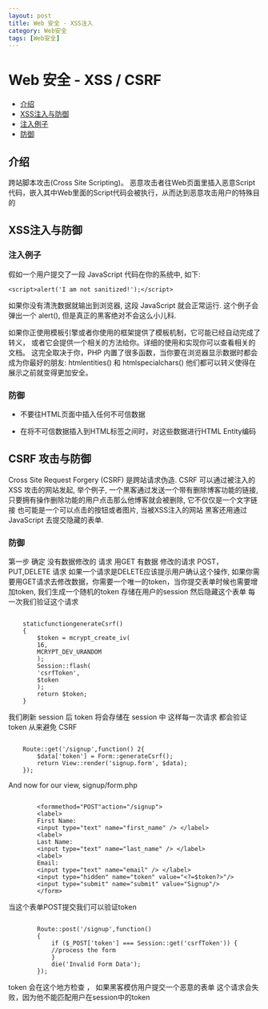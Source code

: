 ```yaml
---
layout: post
title: Web 安全 - XSS注入
category: Web安全
tags: [Web安全]
---
```


# Web 安全 - XSS / CSRF

- [介绍](#introduction)
- [XSS注入与防御](#person-ssl)
 - [注入例子](#ex)
 - [防御](#defense)

<a name="introduction"></a>
## 介绍
跨站脚本攻击(Cross Site Scripting)。 恶意攻击者往Web页面里插入恶意Script代码，嵌入其中Web里面的Script代码会被执行，从而达到恶意攻击用户的特殊目的

<a name="person-ssl"></a>
## XSS注入与防御
 
<a name="ex"></a>
### 注入例子
假如一个用户提交了一段 JavaScript 代码在你的系统中, 如下:
````
<script>alert('I am not sanitized!');</script>

````
如果你没有清洗数据就输出到浏览器, 这段 JavaScript 就会正常运行. 这个例子会弹出一个 alert(), 但是真正的黑客绝对不会这么小儿科.

如果你正使用模板引擎或者你使用的框架提供了模板机制，它可能已经自动完成了转义，
或者它会提供一个相关的方法给你。详细的使用和实现你可以查看相关的文档。
这完全取决于你，PHP 内置了很多函数，当你要在浏览器显示数据时都会成为你最好的朋友: htmlentities() 和 htmlspecialchars() 他们都可以转义使得在展示之前就变得更加安全。<a name="defense"></a>### 防御- 不要往HTML页面中插入任何不可信数据

- 在将不可信数据插入到HTML标签之间时，对这些数据进行HTML Entity编码

## CSRF 攻击与防御
Cross Site Request Forgery (CSRF) 是跨站请求伪造. CSRF 可以通过被注入的 XSS 攻击的网站发起, 举个例子, 一个黑客通过发送一个带有删除博客功能的链接,只要拥有操作删除功能的用户点击那么他博客就会被删除, 它不仅仅是一个文字链接 也可能是一个可以点击的按钮或者图片, 当被XSS注入的网站 黑客还用通过 JavaScript 去提交隐藏的表单.

### 防御
第一步 确定 没有数据修改的 请求 用GET 有数据 修改的请求 POST，PUT,DELETE 请求 如果一个请求是DELETE应该提示用户确认这个操作,
如果你需要用GET请求去修改数据，你需要一个唯一的token，当你提交表单时候也需要增加token, 我们生成一个随机的token 存储在用户的session 然后隐藏这个表单 每一次我们验证这个请求
````

	staticfunctiongenerateCsrf()	{  		$token = mcrypt_create_iv(    	16,    	MCRYPT_DEV_URANDOM		);  		Session::flash(    	'csrfToken',    	$token		);		return $token; 
	}
````
我们刷新 session 后 token 将会存储在 session 中 这样每一次请求 都会验证 token 从来避免 CSRF

````

	Route::get('/signup',function() 2{		$data['token'] = Form::generateCsrf(); 
		return View::render('signup.form', $data);	});

````And now for our view, signup/form.php

````
		<formmethod="POST"action="/signup">		<label>		First Name:		<input type="text" name="first_name" /> </label>		<label>		Last Name:		<input type="text" name="last_name" /> </label>		<label>		Email:		<input type="text" name="email" /> </label>		<input type="hidden" name="token" value="<?=$token?>"/> 		<input type="submit" name="submit" value="Signup"/>
		</form>

````
当这个表单POST提交我们可以验证token

````

		Route::post('/signup',function()
		{
			if ($_POST['token'] === Session::get('csrfToken')) {
			//process the form
			}
			die('Invalid Form Data');
		});

````
token 会在这个地方检查 ， 如果黑客模仿用户提交一个恶意的表单 这个请求会失败，因为他不能匹配用户在session中的token